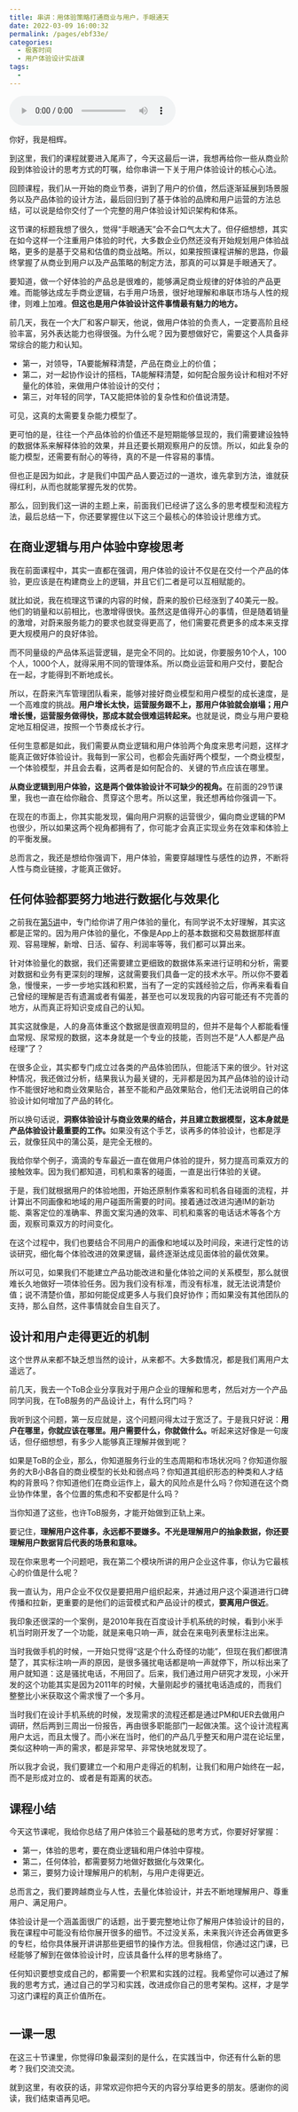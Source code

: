 ```yaml
---
title: 串讲：用体验策略打通商业与用户，手眼通天
date: 2022-03-09 16:00:32
permalink: /pages/ebf33e/
categories:
  - 极客时间
  - 用户体验设计实战课
tags:
  - 
---
```

<audio title="30.串讲：用体验策略打通商业与用户，手眼通天" src="https://static001.geekbang.org/resource/audio/39/fb/39d2e7fbb314cb2cd927b86d65d09dfb.mp3" controls="controls"></audio> 
<p>你好，我是相辉。</p><p>到这里，我们的课程就要进入尾声了，今天这最后一讲，我想再给你一些从商业阶段到体验设计的思考方式的叮嘱，给你串讲一下关于用户体验设计的核心心法。</p><p>回顾课程，我们从一开始的商业节奏，讲到了用户的价值，然后逐渐延展到场景服务以及产品体验的设计方法，最后回归到了基于体验的品牌和用户运营的方法总结，可以说是给你交付了一个完整的用户体验设计知识架构和体系。</p><p>这节课的标题我想了很久，觉得“手眼通天”会不会口气太大了。但仔细想想，其实在如今这样一个注重用户体验的时代，大多数企业仍然还没有开始规划用户体验战略，更多的是基于交易和估值的商业战略。所以，如果按照课程讲解的思路，你最终掌握了从商业到用户以及产品策略的制定方法，那真的可以算是手眼通天了。</p><p>要知道，做一个好体验的产品总是很难的，能够满足商业规律的好体验的产品更难。而能够达成左手商业逻辑，右手用户场景，很好地理解和串联市场与人性的规律，则难上加难。<strong>但这也是用户体验设计这件事情最有魅力的地方。</strong></p><p>前几天，我在一个大厂和客户聊天，他说，做用户体验的负责人，一定要高阶且经验丰富，另外表达能力也得很强。为什么呢？因为要想做好它，需要这个人具备非常综合的能力和认知。</p><!-- [[[read_end]]] --><ul>
<li>第一，对领导，TA要能解释清楚，产品在商业上的价值；</li>
<li>第二，对一起协作设计的搭档，TA能解释清楚，如何配合服务设计和相对不好量化的体验，来做用户体验设计的交付；</li>
<li>第三，对年轻的同学，TA又能把体验的复杂性和价值说清楚。</li>
</ul><p>可见，这真的太需要复杂能力模型了。</p><p>更可怕的是，往往一个产品体验的价值还不是短期能够显现的，我们需要建设独特的数据体系来解释体验的效果，并且还要长期观察用户的反馈。所以，如此复杂的能力模型，还需要有耐心的等待，真的不是一件容易的事情。</p><p>但也正是因为如此，才是我们中国产品人要迈过的一道坎，谁先拿到方法，谁就获得红利，从而也就能掌握先发的优势。</p><p>那么，回到我们这一讲的主题上来，前面我们已经讲了这么多的思考模型和流程方法，最后总结一下，你还要掌握住以下这三个最核心的体验设计思维方式。</p><h2>在商业逻辑与用户体验中穿梭思考</h2><p>我在前面课程中，其实一直都在强调，用户体验的设计不仅是在交付一个产品的体验，更应该是在构建商业上的逻辑，并且它们二者是可以互相赋能的。</p><p>就比如说，我在梳理这节课的内容的时候，蔚来的股价已经涨到了40美元一股。他们的销量和以前相比，也激增得很快。虽然这是值得开心的事情，但是随着销量的激增，对蔚来服务能力的要求也就变得更高了，他们需要花费更多的成本来支撑更大规模用户的良好体验。</p><p>而不同量级的产品体系运营逻辑，是完全不同的。比如说，你要服务10个人，100个人，1000个人，就得采用不同的管理体系。所以商业运营和用户交付，要配合在一起，才能得到不断地成长。</p><p>所以，在蔚来汽车管理团队看来，能够对接好商业模型和用户模型的成长速度，是一个高难度的挑战。<strong>用户增长太快，运营服务跟不上，那用户体验就会崩塌；用户增长慢，运营服务做得快，那成本就会很难运转起来。</strong>也就是说，商业与用户要稳定地互相促进，按照一个节奏成长才行。</p><p>任何生意都是如此，我们需要从商业逻辑和用户体验两个角度来思考问题，这样才能真正做好体验设计。我每到一家公司，也都会先画好两个模型，一个商业模型，一个体验模型，并且会去看，这两者是如何配合的、关键的节点应该在哪里。</p><p><strong>从商业逻辑到用户体验，这是两个做体验设计不可缺少的视角。</strong>在前面的29节课里，我也一直在给你融合、贯穿这个思考。所以这里，我还想再给你强调一下。</p><p>在现在的市面上，你其实能发现，偏向用户洞察的运营很少，偏向商业逻辑的PM也很少，所以如果这两个视角都拥有了，你可能才会真正实现业务在效率和体验上的平衡发展。</p><p>总而言之，我还是想给你强调下，用户体验，需要穿越理性与感性的边界，不断将人性与商业链接，才能真正做好。</p><h2>任何体验都要努力地进行数据化与效果化</h2><p>之前我在<a href="https://time.geekbang.org/column/article/283686">第5讲</a>中，专门给你讲了用户体验的量化，有同学说不太好理解，其实这都是正常的。因为用户体验的量化，不像是App上的基本数据和交易数据那样直观、容易理解，新增、日活、留存、利润率等等，我们都可以算出来。</p><p>针对体验量化的数据，我们还需要建立更细致的数据体系来进行证明和分析，需要对数据和业务有更深刻的理解，这就需要我们具备一定的技术水平。所以你不要着急，慢慢来，一步一步地实践和积累，当有了一定的实践经验之后，你再来看看自己曾经的理解是否有遗漏或者有偏差，甚至也可以发现我的内容可能还有不完善的地方，从而真正将知识变成自己的认知。</p><p>其实这就像是，人的身高体重这个数据是很直观明显的，但并不是每个人都能看懂血常规、尿常规的数据，这本身就是一个专业的技能，否则岂不是“人人都是产品经理”了？</p><p>在很多企业，其实都专门成立过各类的产品体验团队，但能活下来的很少。针对这种情况，我还做过分析，结果我认为最关键的，无非都是因为其产品体验的设计动作不能很好地和商业效果贴合，甚至不能和产品效果贴合，他们无法说明自己的体验设计如何增加了产品的转化。</p><p>所以换句话说，<strong>洞察体验设计与商业效果的结合，并且建立数据模型，这本身就是产品体验设计最重要的工作。</strong>如果没有这个手艺，谈再多的体验设计，也都是浮云，就像狂风中的蒲公英，是完全无根的。</p><p>我给你举个例子，滴滴的专车最近一直在做用户体验的提升，努力提高司乘双方的接触效率。因为我们都知道，司机和乘客的碰面，一直是出行体验的关键。</p><p>于是，我们就根据用户的体验地图，开始还原制作乘客和司机各自碰面的流程，并计算出不同画像和地域的用户碰面所需要的时间。接着通过改进沟通IM的新功能、乘客定位的准确率、界面文案沟通的效率、司机和乘客的电话话术等各个方面，观察司乘双方的时间变化。</p><p>在这个过程中，我们也要结合不同用户的画像和地域以及时间段，来进行定性的访谈研究，细化每个体验改进的效果逻辑，最终逐渐达成见面体验的最优效果。</p><p>所以可见，如果我们不能建立产品功能改进和量化体验之间的关系模型，那么就很难长久地做好一项体验任务。因为我们没有标准，而没有标准，就无法说清楚价值；说不清楚价值，那如何能促成更多人与我们良好协作；而如果没有其他团队的支持，那么自然，这件事情就会自生自灭了。</p><h2>设计和用户走得更近的机制</h2><p>这个世界从来都不缺乏想当然的设计，从来都不。大多数情况，都是我们离用户太遥远了。</p><p>前几天，我去一个ToB企业分享我对于用户企业的理解和思考，然后对方一个产品同学问我，在ToB服务的产品设计上，有什么窍门吗？</p><p>我听到这个问题，第一反应就是，这个问题问得太过于宽泛了。于是我只好说：<strong>用户在哪里，你就应该在哪里。用户需要什么，你就做什么。</strong>听起来这好像是一句废话，但仔细想想，有多少人能够真正理解并做到呢？</p><p>如果是ToB的企业，那么，你知道服务行业的生态周期和市场状况吗？你知道你服务的大B小B各自的商业模型的长处和弱点吗？你知道其组织形态的种类和人才结构的背景吗？你知道他们在商业运作上，最大的风险点是什么吗？你知道在这个商业协作体里，各个位置的焦虑和不安都是什么吗？</p><p>当你知道了这些，也许ToB服务，才能开始做到正轨上来。</p><p>要记住，<strong>理解用户这件事，永远都不要嫌多。不光是理解用户的抽象数据，你还要理解用户数据背后代表的场景和意味。</strong></p><p>现在你来思考一个问题吧，我在第二个模块所讲的用户企业这件事，你认为它最核心的价值是什么呢？</p><p>我一直认为，用户企业不仅仅是要把用户组织起来，并通过用户这个渠道进行口碑传播和拉新，更重要的是他们的运营模式和产品设计的模式，<strong>要离用户很近</strong>。</p><p>我印象还很深的一个案例，是2010年我在百度设计手机系统的时候，看到小米手机当时刚开发了一个功能，就是来电只响一声，就会在来电列表里标注出来。</p><p>当时我做手机的时候，一开始只觉得“这是个什么奇怪的功能”，但现在我们都很清楚了，其实标注响一声的原因，是很多骚扰电话都是响一声就停下，所以标出来了用户就知道：这是骚扰电话，不用回了。后来，我们通过用户研究才发现，小米开发的这个功能其实是因为2011年的时候，大量刚起步的骚扰电话造成的，而我们整整比小米获取这个需求慢了一个多月。</p><p>当时我们在设计手机系统的时候，发现需求的流程还都是通过PM和UER去做用户调研，然后两到三周出一份报告，再由很多职能部门一起做决策。这个设计流程离用户太远，而且太慢了。而小米在当时，他们的产品几乎整天和用户混在论坛里，类似这种响一声的需求，都是非常早、非常快地就发现了。</p><p>所以我才会说，我们要建立一个和用户走得近的机制，让我们和用户始终在一起，而不是形成对立的、或者是有距离的状态。</p><h2>课程小结</h2><p>今天这节课呢，我给你总结了用户体验三个最基础的思考方式，你要好好掌握：</p><ul>
<li>第一，体验的思考，要在商业逻辑和用户体验中穿梭。</li>
<li>第二，任何体验，都需要努力地做好数据化与效果化。</li>
<li>第三，要努力设计理解用户的机制，与用户走得更近。</li>
</ul><p>总而言之，我们要跨越商业与人性，去量化体验设计，并去不断地理解用户、尊重用户、满足用户。</p><p>体验设计是一个涵盖面很广的话题，出于要完整地让你了解用户体验设计的目的，我在课程中可能没有给你展开很多的细节。不过没关系，未来我兴许还会再做更多的专栏，给你具体展开讲讲那些更细节的操作方法。但我相信，你通过这门课，已经能够了解到在做体验设计时，应该具备什么样的思考脉络了。</p><p>任何知识要想变成自己的，都需要一个积累和实践的过程。我希望你可以通过了解我的思考方式，通过自己的学习和实践，改进成你自己的思考架构。这样，才是学习这门课程的真正价值所在。</p><p><img src="https://static001.geekbang.org/resource/image/d6/yy/d66a80da6e206a5007da6caae9a931yy.jpg" alt=""></p><h2>一课一思</h2><p>在这三十节课里，你觉得印象最深刻的是什么，在实践当中，你还有什么新的思考？我们交流交流。</p><p>就到这里，有收获的话，非常欢迎你把今天的内容分享给更多的朋友。感谢你的阅读，我们结束语再见吧。</p>